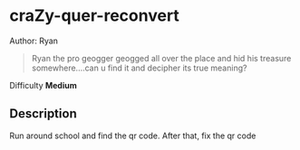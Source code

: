 # craZy-quer-reconvert

Author: Ryan  

> Ryan the pro geogger geogged all over the place and hid his treasure somewhere....can u find it and decipher its true meaning?

Difficulty **Medium**

## Description
Run around school and find the qr code. After that, fix the qr code

